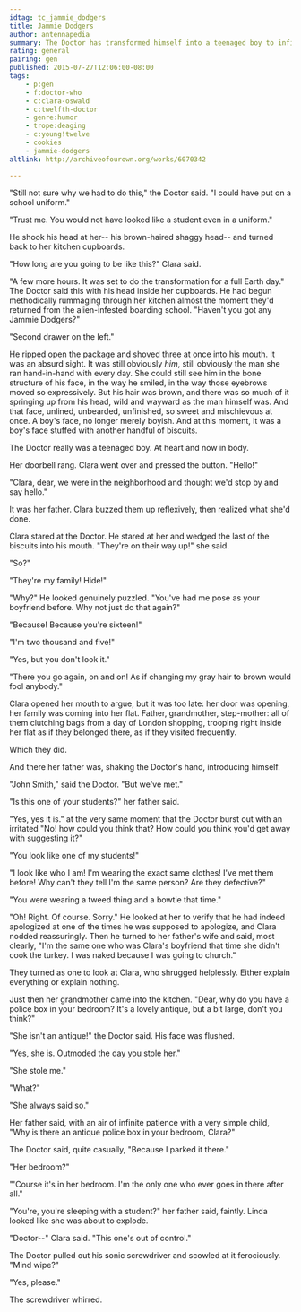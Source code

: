 ```yaml
---
idtag: tc_jammie_dodgers
title: Jammie Dodgers
author: antennapedia
summary: The Doctor has transformed himself into a teenaged boy to infiltrate a school. It doesn't wear off immediately. HIJINX ENSUE.
rating: general
pairing: gen
published: 2015-07-27T12:06:00-08:00
tags:
    - p:gen
    - f:doctor-who
    - c:clara-oswald
    - c:twelfth-doctor
    - genre:humor
    - trope:deaging
    - c:young!twelve
    - cookies
    - jammie-dodgers
altlink: http://archiveofourown.org/works/6070342

---
```

"Still not sure why we had to do this," the Doctor said. "I could have put on a school uniform."

"Trust me. You would not have looked like a student even in a uniform."

He shook his head at her-- his brown-haired shaggy head-- and turned back to her kitchen cupboards.

"How long are you going to be like this?" Clara said.

"A few more hours. It was set to do the transformation for a full Earth day." The Doctor said this with his head inside her cupboards. He had begun methodically rummaging through her kitchen almost the moment they'd returned from the alien-infested boarding school. "Haven't you got any Jammie Dodgers?"

"Second drawer on the left."

He ripped open the package and shoved three at once into his mouth. It was an absurd sight. It was still obviously *him*, still obviously the man she ran hand-in-hand with every day. She could still see him in the bone structure of his face, in the way he smiled, in the way those eyebrows moved so expressively. But his hair was brown, and there was so much of it springing up from his head, wild and wayward as the man himself was. And that face, unlined, unbearded, unfinished, so sweet and mischievous at once. A boy's face, no longer merely boyish. And at this moment, it was a boy's face stuffed with another handful of biscuits.

The Doctor really was a teenaged boy. At heart and now in body.

Her doorbell rang. Clara went over and pressed the button. "Hello!"

"Clara, dear, we were in the neighborhood and thought we'd stop by and say hello."

It was her father. Clara buzzed them up reflexively, then realized what she'd done.

Clara stared at the Doctor. He stared at her and wedged the last of the biscuits into his mouth. "They're on their way up!" she said.

"So?"

"They're my family! Hide!"

"Why?" He looked genuinely puzzled. "You've had me pose as your boyfriend before. Why not just do that again?"

"Because! Because you're sixteen!"

"I'm two thousand and five!"

"Yes, but you don't look it."

"There you go again, on and on! As if changing my gray hair to brown would fool anybody."

Clara opened her mouth to argue, but it was too late: her door was opening, her family was coming into her flat. Father, grandmother, step-mother: all of them clutching bags from a day of London shopping, trooping right inside her flat as if they belonged there, as if they visited frequently.

Which they did.

And there her father was, shaking the Doctor's hand, introducing himself.

"John Smith," said the Doctor. "But we've met."

"Is this one of your students?" her father said.

"Yes, yes it is." at the very same moment that the Doctor burst out with an irritated "No! how could you think that? How could *you* think you'd get away with suggesting it?"

"You look like one of my students!"

"I look like who I am! I'm wearing the exact same clothes! I've met them before! Why can't they tell I'm the same person? Are they defective?"

"You were wearing a tweed thing and a bowtie that time."

"Oh! Right. Of course. Sorry." He looked at her to verify that he had indeed apologized at one of the times he was supposed to apologize, and Clara nodded reassuringly. Then he turned to her father's wife and said, most clearly, "I'm the same one who was Clara's boyfriend that time she didn't cook the turkey. I was naked because I was going to church."

They turned as one to look at Clara, who shrugged helplessly. Either explain everything or explain nothing.

Just then her grandmother came into the kitchen. "Dear, why do you have a police box in your bedroom? It's a lovely antique, but a bit large, don't you think?"

"She isn't an antique!" the Doctor said. His face was flushed.

"Yes, she is. Outmoded the day you stole her."

"She stole me."

"What?"

"She always said so."

Her father said, with an air of infinite patience with a very simple child, "Why is there an antique police box in your bedroom, Clara?"

The Doctor said, quite casually, "Because I parked it there."

"Her bedroom?"

"'Course it's in her bedroom. I'm the only one who ever goes in there after all."

"You're, you're sleeping with a student?" her father said, faintly. Linda looked like she was about to explode.

"Doctor--" Clara said. "This one's out of control."

The Doctor pulled out his sonic screwdriver and scowled at it ferociously. "Mind wipe?"

"Yes, please."

The screwdriver whirred.
